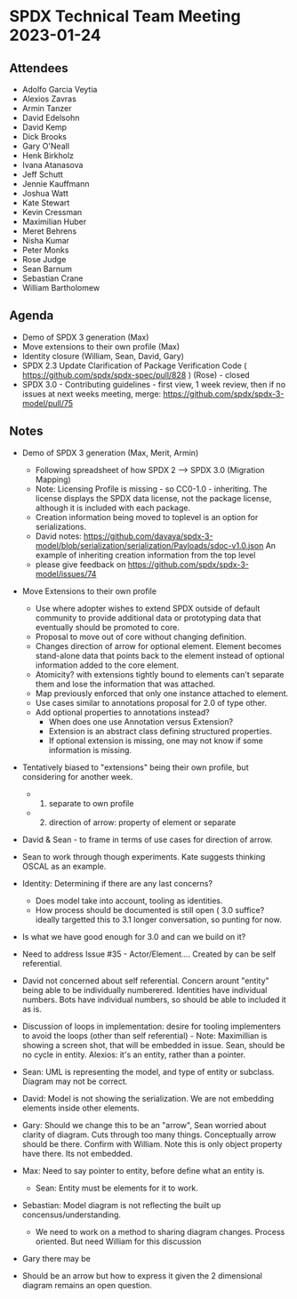 # SPDX Technical Team Meeting 2023-01-24

## Attendees
* Adolfo Garcia Veytia
* Alexios Zavras
* Armin Tanzer
* David Edelsohn
* David Kemp
* Dick Brooks
* Gary O'Neall
* Henk Birkholz
* Ivana Atanasova
* Jeff Schutt
* Jennie Kauffmann
* Joshua Watt
* Kate Stewart
* Kevin Cressman
* Maximilian Huber
* Meret Behrens
* Nisha Kumar
* Peter Monks
* Rose Judge
* Sean Barnum
* Sebastian Crane
* William Bartholomew

## Agenda
* Demo of SPDX 3 generation (Max)
* Move extensions to their own profile (Max)
* Identity closure (William, Sean, David, Gary) 
* SPDX 2.3 Update Clarification of Package Verification Code ( https://github.com/spdx/spdx-spec/pull/828 ) (Rose) - closed
* SPDX 3.0 - Contributing guidelines - first view,  1 week review, then if no issues at next weeks meeting, merge: https://github.com/spdx/spdx-3-model/pull/75

## Notes
* Demo of SPDX 3 generation (Max, Merit, Armin)
   * Following spreadsheet of how SPDX 2 --> SPDX 3.0 (Migration Mapping)
   * Note:  Licensing Profile is missing - so CC0-1.0  - inheriting.  The license displays the SPDX data license, not the package license, although it is included with each package.
   * Creation information being moved to toplevel is an option for serializations. 
   * David notes: https://github.com/davaya/spdx-3-model/blob/serialization/serialization/Payloads/sdoc-v1.0.json  An example of inheriting creation information from the top level
   * please give feedback on https://github.com/spdx/spdx-3-model/issues/74
   
* Move Extensions to their own profile
  * Use where adopter wishes to extend SPDX outside of default community to provide additional data or prototyping data that eventually should be promoted to core.
  * Proposal to move out of core without changing definition.
  * Changes direction of arrow for optional element. Element becomes stand-alone data that points back to the element instead of optional information added to the core element.
  * Atomicity? with extensions tightly bound to elements can't separate them and lose the information that was attached.
  * Map previously enforced that only one instance attached to element.
  * Use cases similar to annotations proposal for 2.0 of type other.
  * Add optional properties to annotations instead?
    * When does one use Annotation versus Extension?
    * Extension is an abstract class defining structured properties.
    * If optional extension is missing, one may not know if some information is missing.
 * Tentatively biased to "extensions" being their own profile, but considering for another week.
   * 1) separate to own profile
   * 2) direction of arrow: property of element or separate
* David & Sean - to frame in terms of use cases for direction of arrow.   
* Sean to work through though experiments.   Kate suggests thinking OSCAL as an example.

* Identity:  Determining if there are any last concerns?
  * Does model take into account, tooling as identities. 
  * How process should be documented is still open ( 3.0 suffice?  ideally targetted this to 3.1 longer conversation, so  punting for now. 
* Is what we have good enough for 3.0 and can we build on it?
* Need to address Issue #35 - Actor/Element....    Created by can be self referential. 
* David not concerned about self referential.    Concern arount "entity" being able to be individually numberered.   Identities have individual numbers.  Bots have individual numbers, so should be able to included it as is. 
* Discussion of loops in implementation:   desire for tooling implementers to avoid the loops (other than self referential) - Note:  Maximillian is showing a screen shot, that will be embedded in issue.   Sean, should be no cycle in entity.   Alexios: it's an entity, rather than a pointer.    
* Sean:  UML is representing the model,  and type of entity or subclass.   Diagram may not be correct. 
* David:  Model is not showing the serialization.  We are not embedding elements inside other elements.
* Gary: Should we change this to be an "arrow",  Sean worried about clarity of diagram.   Cuts through too many things.   Conceptually arrow should be there.   Confirm with William.   Note this is only object property have there.   Its not embedded.  
* Max: Need to say pointer to entity, before define what an entity is.  
    * Sean: Entity must be elements for it to work.    
* Sebastian: Model diagram is not reflecting the built up concensus/understanding.  
    * We need to work on a method to sharing diagram changes.   Process oriented.  But need William for this discussion
* Gary there may be 
* Should be an arrow but how to express it given the 2 dimensional diagram remains an open question.
